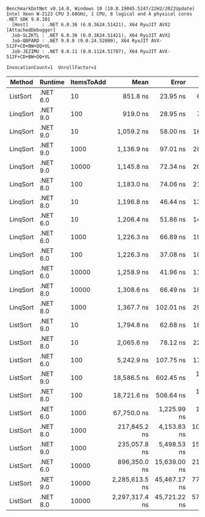 ```

BenchmarkDotNet v0.14.0, Windows 10 (10.0.19045.5247/22H2/2022Update)
Intel Xeon W-2123 CPU 3.60GHz, 1 CPU, 8 logical and 4 physical cores
.NET SDK 9.0.101
  [Host]     : .NET 6.0.36 (6.0.3624.51421), X64 RyuJIT AVX2 [AttachedDebugger]
  Job-SLZKTL : .NET 6.0.36 (6.0.3624.51421), X64 RyuJIT AVX2
  Job-QBPARD : .NET 9.0.0 (9.0.24.52809), X64 RyuJIT AVX-512F+CD+BW+DQ+VL
  Job-JEZIMU : .NET 8.0.11 (8.0.1124.51707), X64 RyuJIT AVX-512F+CD+BW+DQ+VL

InvocationCount=1  UnrollFactor=1  

```
| Method   | Runtime  | ItemsToAdd | Mean           | Error        | StdDev       | Median         | Rank | Allocated |
|--------- |--------- |----------- |---------------:|-------------:|-------------:|---------------:|-----:|----------:|
| ListSort | .NET 6.0 | 10         |       851.8 ns |     23.95 ns |     64.76 ns |       800.0 ns |    1 |     640 B |
| LinqSort | .NET 9.0 | 100        |       919.0 ns |     28.95 ns |     75.24 ns |       900.0 ns |    1 |     496 B |
| LinqSort | .NET 9.0 | 10         |     1,059.2 ns |     58.00 ns |    169.19 ns |     1,000.0 ns |    1 |     496 B |
| LinqSort | .NET 9.0 | 1000       |     1,136.9 ns |     97.01 ns |    284.51 ns |     1,050.0 ns |    1 |     496 B |
| LinqSort | .NET 9.0 | 10000      |     1,145.8 ns |     72.34 ns |    208.71 ns |     1,100.0 ns |    1 |     208 B |
| LinqSort | .NET 8.0 | 100        |     1,183.0 ns |     74.06 ns |    218.38 ns |     1,100.0 ns |    1 |     456 B |
| LinqSort | .NET 8.0 | 10         |     1,196.8 ns |     46.44 ns |    133.25 ns |     1,200.0 ns |    1 |     456 B |
| LinqSort | .NET 6.0 | 10         |     1,206.4 ns |     51.86 ns |    147.97 ns |     1,200.0 ns |    1 |     696 B |
| LinqSort | .NET 6.0 | 1000       |     1,226.3 ns |     66.89 ns |    196.18 ns |     1,200.0 ns |    1 |     696 B |
| LinqSort | .NET 6.0 | 100        |     1,226.3 ns |     37.08 ns |    106.40 ns |     1,200.0 ns |    1 |     696 B |
| LinqSort | .NET 6.0 | 10000      |     1,258.9 ns |     41.96 ns |    116.98 ns |     1,300.0 ns |    1 |     696 B |
| LinqSort | .NET 8.0 | 10000      |     1,308.6 ns |     66.49 ns |    188.62 ns |     1,300.0 ns |    1 |     456 B |
| LinqSort | .NET 8.0 | 1000       |     1,367.7 ns |    102.01 ns |    294.33 ns |     1,300.0 ns |    1 |     456 B |
| ListSort | .NET 9.0 | 10         |     1,794.8 ns |     62.68 ns |    180.86 ns |     1,800.0 ns |    2 |     400 B |
| ListSort | .NET 8.0 | 10         |     2,065.6 ns |     78.12 ns |    225.40 ns |     2,050.0 ns |    3 |     400 B |
| ListSort | .NET 6.0 | 100        |     5,242.9 ns |    107.75 ns |    177.04 ns |     5,200.0 ns |    4 |     640 B |
| ListSort | .NET 9.0 | 100        |    18,586.5 ns |    602.45 ns |  1,669.39 ns |    19,100.0 ns |    5 |      64 B |
| ListSort | .NET 8.0 | 100        |    18,721.6 ns |    506.64 ns |  1,453.66 ns |    18,950.0 ns |    5 |     400 B |
| ListSort | .NET 6.0 | 1000       |    67,750.0 ns |  1,225.99 ns |  1,086.81 ns |    67,500.0 ns |    6 |     640 B |
| ListSort | .NET 8.0 | 1000       |   217,845.2 ns |  4,153.83 ns | 10,344.47 ns |   214,700.0 ns |    7 |     400 B |
| ListSort | .NET 9.0 | 1000       |   235,057.8 ns |  5,498.53 ns | 15,327.71 ns |   234,950.0 ns |    8 |      64 B |
| ListSort | .NET 6.0 | 10000      |   896,350.0 ns | 15,639.00 ns | 21,406.84 ns |   893,950.0 ns |    9 |     640 B |
| ListSort | .NET 9.0 | 10000      | 2,285,613.5 ns | 45,467.17 ns | 77,206.72 ns | 2,280,700.0 ns |   10 |     400 B |
| ListSort | .NET 8.0 | 10000      | 2,297,317.4 ns | 45,721.22 ns | 57,822.70 ns | 2,296,600.0 ns |   10 |     400 B |
